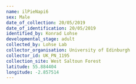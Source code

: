 ```yaml
---
name: ilPieNapi6
sex: Male
date_of_collection: 20/05/2019
date_of_identification: 20/05/2019
identified_by: Konrad Lohse
developmental_stage: adult
collected_by: Lohse Lab
collector_organisation: University of Edinburgh
collector_id: UK_PN_1195
collection_site: West Saltoun Forest
latitude: 55.884404
longitude: -2.857514
---
```

